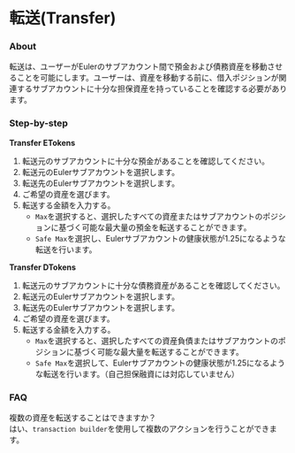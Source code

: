 # 転送(Transfer)

### About

転送は、ユーザーがEulerのサブアカウント間で預金および債務資産を移動させることを可能にします。ユーザーは、資産を移動する前に、借入ポジションが関連するサブアカウントに十分な担保資産を持っていることを確認する必要があります。

### Step-by-step

**Transfer ETokens**

1. 転送元のサブアカウントに十分な預金があることを確認してください。
2. 転送元のEulerサブアカウントを選択します。
3. 転送先のEulerサブアカウントを選択します。
4. ご希望の資産を選びます。
5. 転送する金額を入力する。
   * `Max`を選択すると、選択したすべての資産またはサブアカウントのポジションに基づく可能な最大量の預金を転送することができます。
   * `Safe Max`を選択し、Eulerサブアカウントの健康状態が1.25になるような転送を行います。

**Transfer DTokens**

1. 転送元のサブアカウントに十分な債務資産があることを確認してください。
2. 転送元のEulerサブアカウントを選択します。
3. 転送先のEulerサブアカウントを選択します。
4. ご希望の資産を選びます。
5. 転送する金額を入力する。
   * `Max`を選択すると、選択したすべての資産負債またはサブアカウントのポジションに基づく可能な最大量を転送することができます。
   * `Safe Max`を選択して、Eulerサブアカウントの健康状態が1.25になるような転送を行います。（自己担保融資には対応していません）

### FAQ

複数の資産を転送することはできますか？ \
はい、`transaction builder`を使用して複数のアクションを行うことができます。
